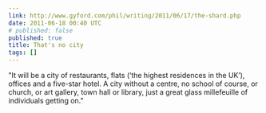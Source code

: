 ```yaml
---
link: http://www.gyford.com/phil/writing/2011/06/17/the-shard.php
date: 2011-06-18 00:40 UTC
# published: false
published: true
title: That's no city
tags: []
---
```


"It will be a city of restaurants, flats (‘the highest residences in the UK’), offices and a five-star hotel. A city without a centre, no school of course, or church, or art gallery, town hall or library, just a great glass millefeuille of individuals getting on."
